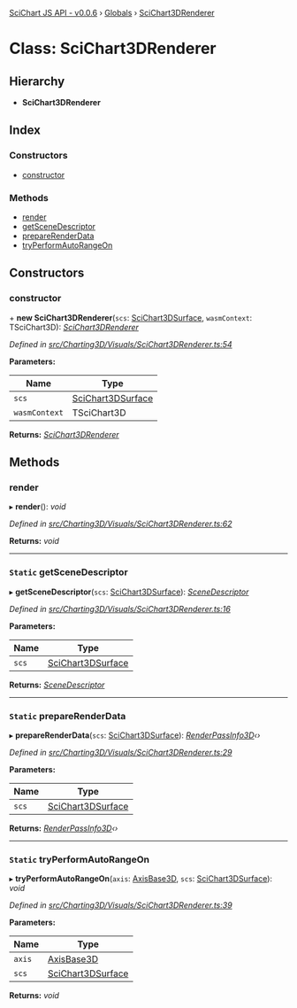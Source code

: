 [SciChart JS API - v0.0.6](../README.md) › [Globals](../globals.md) › [SciChart3DRenderer](scichart3drenderer.md)

# Class: SciChart3DRenderer

## Hierarchy

* **SciChart3DRenderer**

## Index

### Constructors

* [constructor](scichart3drenderer.md#constructor)

### Methods

* [render](scichart3drenderer.md#render)
* [getSceneDescriptor](scichart3drenderer.md#static-getscenedescriptor)
* [prepareRenderData](scichart3drenderer.md#static-preparerenderdata)
* [tryPerformAutoRangeOn](scichart3drenderer.md#static-tryperformautorangeon)

## Constructors

###  constructor

\+ **new SciChart3DRenderer**(`scs`: [SciChart3DSurface](scichart3dsurface.md), `wasmContext`: TSciChart3D): *[SciChart3DRenderer](scichart3drenderer.md)*

*Defined in [src/Charting3D/Visuals/SciChart3DRenderer.ts:54](https://github.com/ABTSoftware/SciChart.Dev/blob/34ff3115c2/Web/src/SciChart/src/Charting3D/Visuals/SciChart3DRenderer.ts#L54)*

**Parameters:**

Name | Type |
------ | ------ |
`scs` | [SciChart3DSurface](scichart3dsurface.md) |
`wasmContext` | TSciChart3D |

**Returns:** *[SciChart3DRenderer](scichart3drenderer.md)*

## Methods

###  render

▸ **render**(): *void*

*Defined in [src/Charting3D/Visuals/SciChart3DRenderer.ts:62](https://github.com/ABTSoftware/SciChart.Dev/blob/34ff3115c2/Web/src/SciChart/src/Charting3D/Visuals/SciChart3DRenderer.ts#L62)*

**Returns:** *void*

___

### `Static` getSceneDescriptor

▸ **getSceneDescriptor**(`scs`: [SciChart3DSurface](scichart3dsurface.md)): *[SceneDescriptor](scenedescriptor.md)*

*Defined in [src/Charting3D/Visuals/SciChart3DRenderer.ts:16](https://github.com/ABTSoftware/SciChart.Dev/blob/34ff3115c2/Web/src/SciChart/src/Charting3D/Visuals/SciChart3DRenderer.ts#L16)*

**Parameters:**

Name | Type |
------ | ------ |
`scs` | [SciChart3DSurface](scichart3dsurface.md) |

**Returns:** *[SceneDescriptor](scenedescriptor.md)*

___

### `Static` prepareRenderData

▸ **prepareRenderData**(`scs`: [SciChart3DSurface](scichart3dsurface.md)): *[RenderPassInfo3D](renderpassinfo3d.md)‹›*

*Defined in [src/Charting3D/Visuals/SciChart3DRenderer.ts:29](https://github.com/ABTSoftware/SciChart.Dev/blob/34ff3115c2/Web/src/SciChart/src/Charting3D/Visuals/SciChart3DRenderer.ts#L29)*

**Parameters:**

Name | Type |
------ | ------ |
`scs` | [SciChart3DSurface](scichart3dsurface.md) |

**Returns:** *[RenderPassInfo3D](renderpassinfo3d.md)‹›*

___

### `Static` tryPerformAutoRangeOn

▸ **tryPerformAutoRangeOn**(`axis`: [AxisBase3D](axisbase3d.md), `scs`: [SciChart3DSurface](scichart3dsurface.md)): *void*

*Defined in [src/Charting3D/Visuals/SciChart3DRenderer.ts:39](https://github.com/ABTSoftware/SciChart.Dev/blob/34ff3115c2/Web/src/SciChart/src/Charting3D/Visuals/SciChart3DRenderer.ts#L39)*

**Parameters:**

Name | Type |
------ | ------ |
`axis` | [AxisBase3D](axisbase3d.md) |
`scs` | [SciChart3DSurface](scichart3dsurface.md) |

**Returns:** *void*
